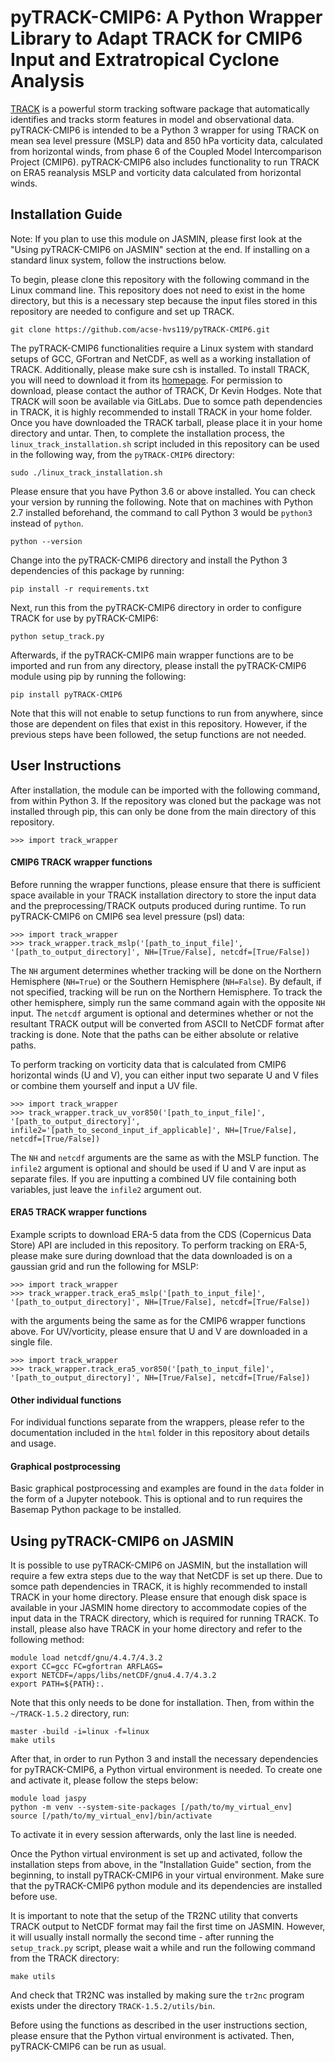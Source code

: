 # pyTRACK-CMIP6: A Python Wrapper Library to Adapt TRACK for CMIP6 Input and Extratropical Cyclone Analysis

[TRACK](http://www.nerc-essc.ac.uk/~kih/TRACK/Track.html) is a powerful storm tracking software package that automatically identifies and tracks storm features in model and observational data. pyTRACK-CMIP6 is intended to be a Python 3 wrapper for using TRACK on mean sea level pressure (MSLP) data and 850 hPa vorticity data, calculated from horizontal winds, from phase 6 of the Coupled Model Intercomparison Project (CMIP6). pyTRACK-CMIP6 also includes functionality to run TRACK on ERA5 reanalysis MSLP and vorticity data calculated from horizontal winds.

## Installation Guide

Note: If you plan to use this module on JASMIN, please first look at the "Using pyTRACK-CMIP6 on JASMIN" section at the end. If installing on a standard linux system, follow the instructions below.

To begin, please clone this repository with the following command in the Linux command line. This repository does not need to exist in the home directory, but this is a necessary step because the input files stored in this repository are needed to configure and set up TRACK.
```
git clone https://github.com/acse-hvs119/pyTRACK-CMIP6.git
```

The pyTRACK-CMIP6 functionalities require a Linux system with standard setups of GCC, GFortran and NetCDF, as well as a working installation of TRACK. Additionally, please make sure csh is installed. To install TRACK, you will need to download it from its [homepage](http://www.nerc-essc.ac.uk/~kih/TRACK/Track.html). For permission to download, please contact the author of TRACK, Dr Kevin Hodges. Note that TRACK will soon be available via GitLabs. Due to somce path dependencies in TRACK, it is highly recommended to install TRACK in your home folder. Once you have downloaded the TRACK tarball, please place it in your home directory and untar. Then, to complete the installation process, the `linux_track_installation.sh` script included in this repository can be used in the following way, from the `pyTRACK-CMIP6` directory:
```
sudo ./linux_track_installation.sh
```

Please ensure that you have Python 3.6 or above installed. You can check your version by running the following. Note that on machines with Python 2.7 installed beforehand, the command to call Python 3 would be `python3` instead of `python`.
```
python --version
```

Change into the pyTRACK-CMIP6 directory and install the Python 3 dependencies of this package by running:
```
pip install -r requirements.txt
```

Next, run this from the pyTRACK-CMIP6 directory in order to configure TRACK for use by pyTRACK-CMIP6:
```
python setup_track.py
```

Afterwards, if the pyTRACK-CMIP6 main wrapper functions are to be imported and run from any directory, please install the pyTRACK-CMIP6 module using pip by running the following:
```
pip install pyTRACK-CMIP6
```
Note that this will not enable to setup functions to run from anywhere, since those are dependent on files that exist in this repository. However, if the previous steps have been followed, the setup functions are not needed.


## User Instructions

After installation, the module can be imported with the following command, from within Python 3. If the repository was cloned but the package was not installed through pip, this can only be done from the main directory of this repository.
```
>>> import track_wrapper
```

#### CMIP6 TRACK wrapper functions

Before running the wrapper functions, please ensure that there is sufficient space available in your TRACK installation directory to store the input data and the preprocessing/TRACK outputs produced during runtime.
To run pyTRACK-CMIP6 on CMIP6 sea level pressure (psl) data:
```
>>> import track_wrapper
>>> track_wrapper.track_mslp('[path_to_input_file]', '[path_to_output_directory]', NH=[True/False], netcdf=[True/False])
```
The `NH` argument determines whether tracking will be done on the Northern Hemisphere (`NH=True`) or the Southern Hemisphere (`NH=False`). By default, if not specified, tracking will be run on the Northern Hemisphere. To track the other hemisphere, simply run the same command again with the opposite `NH` input. The `netcdf` argument is optional and determines whether or not the resultant TRACK output will be converted from ASCII to NetCDF format after tracking is done. Note that the paths can be either absolute or relative paths.

To perform tracking on vorticity data that is calculated from CMIP6 horizontal winds (U and V), you can either input two separate U and V files or combine them yourself and input a UV file.
```
>>> import track_wrapper
>>> track_wrapper.track_uv_vor850('[path_to_input_file]', '[path_to_output_directory]', infile2='[path_to_second_input_if_applicable]', NH=[True/False], netcdf=[True/False])
```
The `NH` and `netcdf` arguments are the same as with the MSLP function. The `infile2` argument is optional and should be used if U and V are input as separate files. If you are inputting a combined UV file containing both variables, just leave the `infile2` argument out. 

#### ERA5 TRACK wrapper functions

Example scripts to download ERA-5 data from the CDS (Copernicus Data Store) API are included in this repository.
To perform tracking on ERA-5, please make sure during download that the data downloaded is on a gaussian grid and run the following for MSLP:
```
>>> import track_wrapper
>>> track_wrapper.track_era5_mslp('[path_to_input_file]', '[path_to_output_directory]', NH=[True/False], netcdf=[True/False])
```
with the arguments being the same as for the CMIP6 wrapper functions above. For UV/vorticity, please ensure that U and V are downloaded in a single file.
```
>>> import track_wrapper
>>> track_wrapper.track_era5_vor850('[path_to_input_file]', '[path_to_output_directory]', NH=[True/False], netcdf=[True/False])
```

#### Other individual functions

For individual functions separate from the wrappers, please refer to the documentation included in the `html` folder in this repository about details and usage.

#### Graphical postprocessing

Basic graphical postprocessing and examples are found in the `data` folder in the form of a Jupyter notebook. This is optional and to run requires the Basemap Python package to be installed.


## Using pyTRACK-CMIP6 on JASMIN

It is possible to use pyTRACK-CMIP6 on JASMIN, but the installation will require a few extra steps due to the way that NetCDF is set up there. Due to somce path dependencies in TRACK, it is highly recommended to install TRACK in your home directory. Please ensure that enough disk space is available in your JASMIN home directory to accommodate copies of the input data in the TRACK directory, which is required for running TRACK. To install, please also have TRACK in your home directory and refer to the following method:
```
module load netcdf/gnu/4.4.7/4.3.2
export CC=gcc FC=gfortran ARFLAGS=
export NETCDF=/apps/libs/netCDF/gnu4.4.7/4.3.2
export PATH=${PATH}:.
```
Note that this only needs to be done for installation. Then, from within the `~/TRACK-1.5.2` directory, run:
```
master -build -i=linux -f=linux
make utils
```

After that, in order to run Python 3 and install the necessary dependencies for pyTRACK-CMIP6, a Python virtual environment is needed. To create one and activate it, please follow the steps below:
```
module load jaspy
python -m venv --system-site-packages [/path/to/my_virtual_env]
source [/path/to/my_virtual_env]/bin/activate
```
To activate it in every session afterwards, only the last line is needed.

Once the Python virtual environment is set up and activated, follow the installation steps from above, in the "Installation Guide" section, from the beginning, to install pyTRACK-CMIP6 in your virtual environment. Make sure that the pyTRACK-CMIP6 python module and its dependencies are installed before use. 

It is important to note that the setup of the TR2NC utility that converts TRACK output to NetCDF format may fail the first time on JASMIN. However, it will usually install normally the second time - after running the `setup_track.py` script, please wait a while and run the following command from the TRACK directory:

```
make utils
```
And check that TR2NC was installed by making sure the `tr2nc` program exists under the directory `TRACK-1.5.2/utils/bin`.

Before using the functions as described in the user instructions section, please ensure that the Python virtual environment is activated. Then, pyTRACK-CMIP6 can be run as usual.
